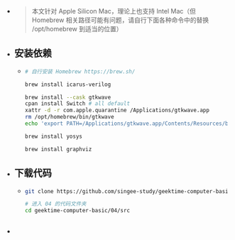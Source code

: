 - > 本文针对 Apple Silicon Mac，理论上也支持 Intel Mac（但 Homebrew 相关路径可能有问题，请自行下面各种命令中的替换 /opt/homebrew 到适当的位置）
- ## 安装依赖
	- ```bash
	  # 自行安装 Homebrew https://brew.sh/
	  
	  brew install icarus-verilog
	  
	  brew install --cask gtkwave
	  cpan install Switch # all default
	  xattr -d -r com.apple.quarantine /Applications/gtkwave.app
	  rm /opt/homebrew/bin/gtkwave
	  echo 'export PATH=/Applications/gtkwave.app/Contents/Resources/bin/:$PATH' >> ~/.zshrc
	  
	  brew install yosys
	  
	  brew install graphviz
	  ```
- ## 下载代码
	- ```bash
	  git clone https://github.com/singee-study/geektime-computer-basic.git
	  
	  # 进入 04 的代码文件夹
	  cd geektime-computer-basic/04/src
	  ```
- ##